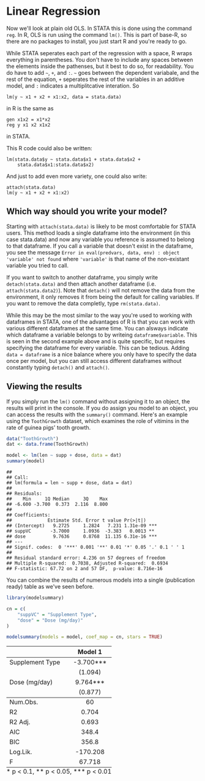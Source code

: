 # Linear Regression

Now we'll look at plain old OLS.  In STATA this is done using the command `reg`. In R, OLS is run using the command `lm()`. This is part of base-R, so there are no packages to install, you just start R and you're ready to go. 

While STATA seperates each part of the regression with a space, R wraps everything in parentheses. You don't have to include any spaces between the elements inside the pathenses, but it best to do so, for readability. You do have to add `~`, `+`, and `:`. `~` goes between the dependent variabale, and the rest of the equation, `+` seperates the rest of the variables in an additive model, and `:` indicates a multiplitcative interation. So 

```lm(y ~ x1 + x2 + x1:x2, data = stata.data)```

in R is the same as 

```
gen x1x2 = x1*x2
reg y x1 x2 x1x2
``` 
in STATA.

This R code could also be written: 
```
lm(stata.data$y ~ stata.data$x1 + stata.data$x2 + 
    stata.data$x1:stata.data$x2)
```
And just to add even more variety, one could also write:
```
attach(stata.data)
lm(y ~ x1 + x2 + x1:x2)
```

## Which way should you write your model?
Starting with `attach(stata.data)` is likely to be most comfortable for STATA users. This method loads a single dataframe into the environment (in this case stata.data) and now any variable you reference is assumed to belong to that dataframe. If you call a variable that doesn't exist in the dataframe, you see the message `Error in eval(predvars, data, env) : object 'variable' not found` where `'variable'` is that name of the non-existant variable you tried to call. 

If you want to switch to another dataframe, you simply write `detach(stata.data)` and then attach another dataframe (i.e. `attach(stata.data2)`). Note that `detach()` will not remove the data from the environment, it only removes it from being the default for calling variables. If you want to remove the data completly, type `rm(stata.data)`.

While this may be the most similar to the way you're used to working with dataframes in STATA, one of the advantages of R is that you can work with various different dataframes at the same time. You can alsways indicate which dataframe a variable belongs to by writeing `dataframe$variable`. This is seen in the second example above and is quite specific, but requires specifying the dataframe for every variable. This can be tedious. Adding `data = dataframe` is a nice balance where you only have to specify the data once per model, but you can still access different dataframes without constantly typing `detach()` and `attach()`.  

## Viewing the results
If you simply run the `lm()` command without assigning it to an object, the results will print in the console. If you do assign you model to an object, you can access the results with the `summary()` command. Here's an example using the `ToothGrowth` dataset, which examines the role of vitimins in the rate of guinea pigs' tooth growth. 


```r
data("ToothGrowth")
dat <- data.frame(ToothGrowth)

model <- lm(len ~ supp + dose, data = dat)
summary(model)
```

```
## 
## Call:
## lm(formula = len ~ supp + dose, data = dat)
## 
## Residuals:
##    Min     1Q Median     3Q    Max 
## -6.600 -3.700  0.373  2.116  8.800 
## 
## Coefficients:
##             Estimate Std. Error t value Pr(>|t|)    
## (Intercept)   9.2725     1.2824   7.231 1.31e-09 ***
## suppVC       -3.7000     1.0936  -3.383   0.0013 ** 
## dose          9.7636     0.8768  11.135 6.31e-16 ***
## ---
## Signif. codes:  0 '***' 0.001 '**' 0.01 '*' 0.05 '.' 0.1 ' ' 1
## 
## Residual standard error: 4.236 on 57 degrees of freedom
## Multiple R-squared:  0.7038,	Adjusted R-squared:  0.6934 
## F-statistic: 67.72 on 2 and 57 DF,  p-value: 8.716e-16
```

You can combine the results of numerous models into a single (publication ready) table as we've seen before.


```r
library(modelsummary)

cn = c(
    "suppVC" = "Supplement Type",
    "dose" = "Dose (mg/day)"
)

modelsummary(models = model, coef_map = cn, stars = TRUE)
```

<table class="table" style="width: auto !important; margin-left: auto; margin-right: auto;">
 <thead>
  <tr>
   <th style="text-align:left;">   </th>
   <th style="text-align:center;"> Model 1 </th>
  </tr>
 </thead>
<tbody>
  <tr>
   <td style="text-align:left;"> Supplement Type </td>
   <td style="text-align:center;"> -3.700*** </td>
  </tr>
  <tr>
   <td style="text-align:left;">  </td>
   <td style="text-align:center;"> (1.094) </td>
  </tr>
  <tr>
   <td style="text-align:left;"> Dose (mg/day) </td>
   <td style="text-align:center;"> 9.764*** </td>
  </tr>
  <tr>
   <td style="text-align:left;box-shadow: 0px 1px">  </td>
   <td style="text-align:center;box-shadow: 0px 1px"> (0.877) </td>
  </tr>
  <tr>
   <td style="text-align:left;"> Num.Obs. </td>
   <td style="text-align:center;"> 60 </td>
  </tr>
  <tr>
   <td style="text-align:left;"> R2 </td>
   <td style="text-align:center;"> 0.704 </td>
  </tr>
  <tr>
   <td style="text-align:left;"> R2 Adj. </td>
   <td style="text-align:center;"> 0.693 </td>
  </tr>
  <tr>
   <td style="text-align:left;"> AIC </td>
   <td style="text-align:center;"> 348.4 </td>
  </tr>
  <tr>
   <td style="text-align:left;"> BIC </td>
   <td style="text-align:center;"> 356.8 </td>
  </tr>
  <tr>
   <td style="text-align:left;"> Log.Lik. </td>
   <td style="text-align:center;"> -170.208 </td>
  </tr>
  <tr>
   <td style="text-align:left;"> F </td>
   <td style="text-align:center;"> 67.718 </td>
  </tr>
</tbody>
<tfoot>
<tr>
<td style="padding: 0; border:0;" colspan="100%">
<sup></sup> * p &lt; 0.1, ** p &lt; 0.05, *** p &lt; 0.01</td>
</tr>
</tfoot>
</table>
